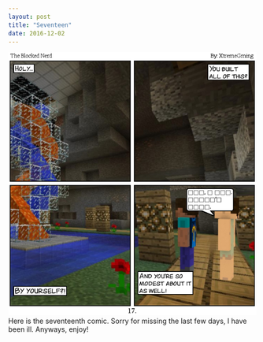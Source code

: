 ```yaml
---
layout: post
title: "Seventeen"
date: 2016-12-02
---
```

<img src="/comics/comic17.png" alt="I thanked the man for the food and went on my way." class="inline" />
<br>
Here is the seventeenth comic. Sorry for missing the last few days, I have been ill. Anyways, enjoy!
